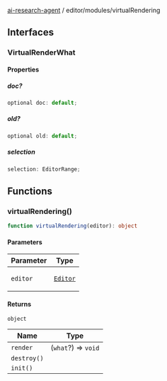 [ai-research-agent](../../modules.md) / editor/modules/virtualRendering

## Interfaces

### VirtualRenderWhat

#### Properties

##### doc?

```ts
optional doc: default;
```

##### old?

```ts
optional old: default;
```

##### selection

```ts
selection: EditorRange;
```

## Functions

### virtualRendering()

```ts
function virtualRendering(editor): object
```

#### Parameters

<table>
<thead>
<tr>
<th>Parameter</th>
<th>Type</th>
</tr>
</thead>
<tbody>
<tr>
<td>

`editor`

</td>
<td>

[`Editor`](../Editor.md#editor)

</td>
</tr>
</tbody>
</table>

#### Returns

`object`

| Name | Type |
| ------ | ------ |
| `render` | (`what`?) => `void` |
| `destroy()` |  |
| `init()` |  |
